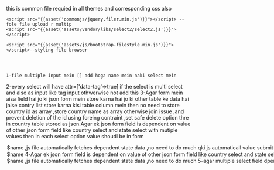 this is common file requied in all themes  and corresponding css also

 <script src="{{asset('commonjs/jquery.validate.min.js')}}"></script>
    <script src="{{asset('commonjs/jquery.filer.min.js')}}"></script> --fole file upload r multip
    <script src="{{asset('assets/vendor/libs/select2/select2.js')}}"></script>
      
    <script src="{{asset('assets/js/bootstrap-filestyle.min.js')}}"></script>--styling file browser
    
    
    
    
    1-file multiple input mein [] add hoga name mein naki select mein
2-every select will have attr=['data-tag'=>true] if the select is multi select and also as input like tag input othwerwise not add this 
3-Agar form mein aisa field hai jo ki json form mein store karna hai jo ki other table ke data hai jaise contry list store karna kisi table column mein 
 then no need to store country id as array ,store country name as array otherwise join issue ,and prevent deletion of the id using foreing contraint ,set safe delete option thre in country table stored as json.Agar ek json form field is dependent on value of other json form field 
like country select and state select with mutiple values then in each select option value shoudl be in form 
<option value="$id-$name">$name</opyion> ,js file automatically fetches dependent state data ,no need to do much 
qki js automaticall value submit hone se pahle is format ko check karta hai aur id extract karke hi server pe bhejta hai
==agar inline =true not work in form builder then netjose ke form-builder file mein jaake line no 353 mein aise kardo [$inline, 'form-check-inline'], 

DELETE  FROM `permissions` WHERE `id`>12

plural lowercase should havve underscore for words
1-file multiple input mein [] add hoga name mein naki select mein
2-every select will have attr=['data-tag'=>true] if the select is multi select and also as input like tag input othwerwise not add this 
3-Agar form mein aisa field hai jo ki json form mein store karna hai jo ki other table ke data hai jaise contry list store karna kisi table column mein 
 then no need to store country id as array ,store country name as array otherwise join issue ,and prevent deletion of the id using foreing contraint ,set safe delete option thre in country table stored as json.if non dependent on each other then that select will have format  
 <option value="$id">$name</opyion>
 4-Agar ek json form field is dependent on value of other json form field 
  like country select and state select with mutiple values then in each select option value shoudl be in form 
<option value="$id-$name">$name</opyion> ,js file automatically fetches dependent state data ,no need to do much 

5-agar multiple select field dpend on each ther but all are mutple value then dont use modal but use simple page and write those select boxes manually 

in view page not automatic ,but only those select boxes code manually that are dednent 
6-image fiel default value set karne pe image automaically dikhega on edit qki wo hi src hota hai
 7-every input shoud have placeholder,tag attr,default
 8-input type file mein multiple image default value format 
 default=['id'=>'1','name'=>'image2.jpeg','folder'=>'users']
 for single input file 
 default="imagename"
10 --file other than image should hae name like _file at the end like music_file,pdf_file,address_file like this to idnetify in view
11-==if multiple images then ek to relatiosnship define karo hasMany ka name same as table name with __images or __files appended yhi name index column declaration mein hoga 
11 incase of multiple file upload keep field_name and table name smae with _images or _files or _docs or _pdfs at the end;

12- edit mein json repeatable fields mein koij value nai dena hota automatically populate ho jate hai on edit
13- togle di ke liye onChange attr mein toggleDivDisplay(val,plural_lowercase,container_id) daalna hoga whee conaierid is same ha has_toggle_div array mein toggle_div value
   ==vaue dete time use \" symbol or error   liek this ['onChange'=>'toggleDivDisplay(this.value,\"attribute_families\",\"status_toggle\",$model->id)'
   modle->id is used to populate when on change occurs in edit so al is not lost there on change 
  14- inputidforvalue' => 'inp-herenameofinputlikeradioorselect-'.$model->status 

15-index mein agar multiple image fetch karn ahai to name key mein related table ka name dena hai like attrobite_images  
16-====input type checbox multiple true mein default mein hamesha at least blank arrya dalana hota hai or error
17- readme mein jo fields inputs hone unme [] appened hoga 
16-toggle_div_id  ki value will be 'namekeyofinput_toggle'
DELETE  FROM `permissions` WHERE `id`>12 

